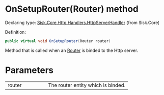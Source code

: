 <!--

Copyrights 2023 Sisk Framework - CypherPotato
Published under MIT license

!!! DO NOT EDIT THIS FILE !!!
This file was generated by a tool in the Sisk package. To edit the information in this documentation,
edit the XML documentation present in the Sisk source code.

-->


# OnSetupRouter(Router) method

Declaring type: [Sisk.Core.Http.Handlers.HttpServerHandler](/spec/Sisk.Core.Http.Handlers.HttpServerHandler.md) (from Sisk.Core)


Definition:

```cs
public virtual void OnSetupRouter(Router router)
```

Method that is called when an <a href="/spec/Sisk.Core.Routing.Router.md">Router</a> is binded to the Http server.


# Parameters

<table>
    <tbody>
<tr>
    <td width="33%">router</td>
    <td>The router entity which is binded.</td>
</tr>
    </tbody>
</table>
